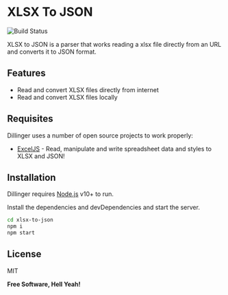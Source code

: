 # XLSX To JSON

![Build Status](https://travis-ci.org/joemccann/dillinger.svg?branch=master)

XLSX to JSON is a parser that works reading a xlsx file directly from an URL and converts it to JSON format.

## Features

- Read and convert XLSX files directly from internet 
- Read and convert XLSX files locally

## Requisites

Dillinger uses a number of open source projects to work properly:

- [ExcelJS] - Read, manipulate and write spreadsheet data and styles to XLSX and JSON!


## Installation

Dillinger requires [Node.js](https://nodejs.org/) v10+ to run.

Install the dependencies and devDependencies and start the server.

```sh
cd xlsx-to-json
npm i
npm start
```
## License

MIT

**Free Software, Hell Yeah!**


[ExcelJS]: <https://www.npmjs.com/package/exceljs>
[Node.js]: <https://nodejs.org/es/>



